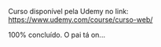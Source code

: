 Curso disponível pela Udemy no link:
https://www.udemy.com/course/curso-web/

100% concluído. O pai tá on...